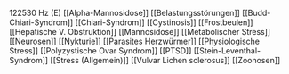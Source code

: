 122530 Hz (E)
[[Alpha-Mannosidose]]
[[Belastungsstörungen]]
[[Budd-Chiari-Syndrom]]
[[Chiari-Syndrom]]
[[Cystinosis]]
[[Frostbeulen]]
[[Hepatische V. Obstruktion]]
[[Mannosidose]]
[[Metabolischer Stress]]
[[Neurosen]]
[[Nykturie]]
[[Parasites Herzwürmer]]
[[Physiologische Stress]]
[[Polyzystische Ovar Syndrom]]
[[PTSD]]
[[Stein-Leventhal-Syndrom]]
[[Stress (Allgemein)]]
[[Vulvar Lichen sclerosus]]
[[Zoonosen]]